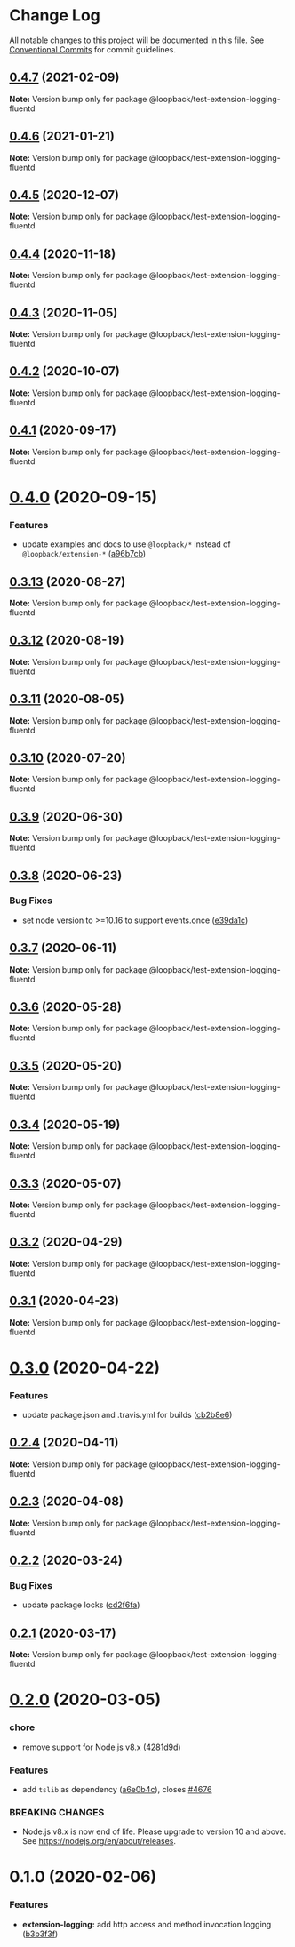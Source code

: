 # Change Log

All notable changes to this project will be documented in this file.
See [Conventional Commits](https://conventionalcommits.org) for commit guidelines.

## [0.4.7](https://github.com/strongloop/loopback-next/compare/@loopback/test-extension-logging-fluentd@0.4.6...@loopback/test-extension-logging-fluentd@0.4.7) (2021-02-09)

**Note:** Version bump only for package @loopback/test-extension-logging-fluentd





## [0.4.6](https://github.com/strongloop/loopback-next/compare/@loopback/test-extension-logging-fluentd@0.4.5...@loopback/test-extension-logging-fluentd@0.4.6) (2021-01-21)

**Note:** Version bump only for package @loopback/test-extension-logging-fluentd





## [0.4.5](https://github.com/strongloop/loopback-next/compare/@loopback/test-extension-logging-fluentd@0.4.4...@loopback/test-extension-logging-fluentd@0.4.5) (2020-12-07)

**Note:** Version bump only for package @loopback/test-extension-logging-fluentd





## [0.4.4](https://github.com/strongloop/loopback-next/compare/@loopback/test-extension-logging-fluentd@0.4.3...@loopback/test-extension-logging-fluentd@0.4.4) (2020-11-18)

**Note:** Version bump only for package @loopback/test-extension-logging-fluentd





## [0.4.3](https://github.com/strongloop/loopback-next/compare/@loopback/test-extension-logging-fluentd@0.4.2...@loopback/test-extension-logging-fluentd@0.4.3) (2020-11-05)

**Note:** Version bump only for package @loopback/test-extension-logging-fluentd





## [0.4.2](https://github.com/strongloop/loopback-next/compare/@loopback/test-extension-logging-fluentd@0.4.1...@loopback/test-extension-logging-fluentd@0.4.2) (2020-10-07)

**Note:** Version bump only for package @loopback/test-extension-logging-fluentd





## [0.4.1](https://github.com/strongloop/loopback-next/compare/@loopback/test-extension-logging-fluentd@0.4.0...@loopback/test-extension-logging-fluentd@0.4.1) (2020-09-17)

**Note:** Version bump only for package @loopback/test-extension-logging-fluentd





# [0.4.0](https://github.com/strongloop/loopback-next/compare/@loopback/test-extension-logging-fluentd@0.3.13...@loopback/test-extension-logging-fluentd@0.4.0) (2020-09-15)


### Features

* update examples and docs to use `@loopback/*` instead of `@loopback/extension-*` ([a96b7cb](https://github.com/strongloop/loopback-next/commit/a96b7cbb2e146f941b1fec0e7dd0b0829dcd0245))





## [0.3.13](https://github.com/strongloop/loopback-next/compare/@loopback/test-extension-logging-fluentd@0.3.12...@loopback/test-extension-logging-fluentd@0.3.13) (2020-08-27)

**Note:** Version bump only for package @loopback/test-extension-logging-fluentd





## [0.3.12](https://github.com/strongloop/loopback-next/compare/@loopback/test-extension-logging-fluentd@0.3.11...@loopback/test-extension-logging-fluentd@0.3.12) (2020-08-19)

**Note:** Version bump only for package @loopback/test-extension-logging-fluentd





## [0.3.11](https://github.com/strongloop/loopback-next/compare/@loopback/test-extension-logging-fluentd@0.3.10...@loopback/test-extension-logging-fluentd@0.3.11) (2020-08-05)

**Note:** Version bump only for package @loopback/test-extension-logging-fluentd





## [0.3.10](https://github.com/strongloop/loopback-next/compare/@loopback/test-extension-logging-fluentd@0.3.9...@loopback/test-extension-logging-fluentd@0.3.10) (2020-07-20)

**Note:** Version bump only for package @loopback/test-extension-logging-fluentd





## [0.3.9](https://github.com/strongloop/loopback-next/compare/@loopback/test-extension-logging-fluentd@0.3.8...@loopback/test-extension-logging-fluentd@0.3.9) (2020-06-30)

**Note:** Version bump only for package @loopback/test-extension-logging-fluentd





## [0.3.8](https://github.com/strongloop/loopback-next/compare/@loopback/test-extension-logging-fluentd@0.3.7...@loopback/test-extension-logging-fluentd@0.3.8) (2020-06-23)


### Bug Fixes

* set node version to >=10.16 to support events.once ([e39da1c](https://github.com/strongloop/loopback-next/commit/e39da1ca47728eafaf83c10ce35b09b03b6a4edc))





## [0.3.7](https://github.com/strongloop/loopback-next/compare/@loopback/test-extension-logging-fluentd@0.3.6...@loopback/test-extension-logging-fluentd@0.3.7) (2020-06-11)

**Note:** Version bump only for package @loopback/test-extension-logging-fluentd





## [0.3.6](https://github.com/strongloop/loopback-next/compare/@loopback/test-extension-logging-fluentd@0.3.5...@loopback/test-extension-logging-fluentd@0.3.6) (2020-05-28)

**Note:** Version bump only for package @loopback/test-extension-logging-fluentd





## [0.3.5](https://github.com/strongloop/loopback-next/compare/@loopback/test-extension-logging-fluentd@0.3.4...@loopback/test-extension-logging-fluentd@0.3.5) (2020-05-20)

**Note:** Version bump only for package @loopback/test-extension-logging-fluentd





## [0.3.4](https://github.com/strongloop/loopback-next/compare/@loopback/test-extension-logging-fluentd@0.3.2...@loopback/test-extension-logging-fluentd@0.3.4) (2020-05-19)

**Note:** Version bump only for package @loopback/test-extension-logging-fluentd





## [0.3.3](https://github.com/strongloop/loopback-next/compare/@loopback/test-extension-logging-fluentd@0.3.2...@loopback/test-extension-logging-fluentd@0.3.3) (2020-05-07)

**Note:** Version bump only for package @loopback/test-extension-logging-fluentd





## [0.3.2](https://github.com/strongloop/loopback-next/compare/@loopback/test-extension-logging-fluentd@0.3.1...@loopback/test-extension-logging-fluentd@0.3.2) (2020-04-29)

**Note:** Version bump only for package @loopback/test-extension-logging-fluentd





## [0.3.1](https://github.com/strongloop/loopback-next/compare/@loopback/test-extension-logging-fluentd@0.3.0...@loopback/test-extension-logging-fluentd@0.3.1) (2020-04-23)

**Note:** Version bump only for package @loopback/test-extension-logging-fluentd





# [0.3.0](https://github.com/strongloop/loopback-next/compare/@loopback/test-extension-logging-fluentd@0.2.4...@loopback/test-extension-logging-fluentd@0.3.0) (2020-04-22)


### Features

* update package.json and .travis.yml for builds ([cb2b8e6](https://github.com/strongloop/loopback-next/commit/cb2b8e6a18616dda7783c0193091039d4e608131))





## [0.2.4](https://github.com/strongloop/loopback-next/compare/@loopback/test-extension-logging-fluentd@0.2.3...@loopback/test-extension-logging-fluentd@0.2.4) (2020-04-11)

**Note:** Version bump only for package @loopback/test-extension-logging-fluentd





## [0.2.3](https://github.com/strongloop/loopback-next/compare/@loopback/test-extension-logging-fluentd@0.2.2...@loopback/test-extension-logging-fluentd@0.2.3) (2020-04-08)

**Note:** Version bump only for package @loopback/test-extension-logging-fluentd





## [0.2.2](https://github.com/strongloop/loopback-next/compare/@loopback/test-extension-logging-fluentd@0.2.1...@loopback/test-extension-logging-fluentd@0.2.2) (2020-03-24)


### Bug Fixes

* update package locks ([cd2f6fa](https://github.com/strongloop/loopback-next/commit/cd2f6fa7a732afe4a16f4ccf8316ff3142959fe8))





## [0.2.1](https://github.com/strongloop/loopback-next/compare/@loopback/test-extension-logging-fluentd@0.2.0...@loopback/test-extension-logging-fluentd@0.2.1) (2020-03-17)

**Note:** Version bump only for package @loopback/test-extension-logging-fluentd





# [0.2.0](https://github.com/strongloop/loopback-next/compare/@loopback/test-extension-logging-fluentd@0.1.0...@loopback/test-extension-logging-fluentd@0.2.0) (2020-03-05)


### chore

* remove support for Node.js v8.x ([4281d9d](https://github.com/strongloop/loopback-next/commit/4281d9df50f0715d32879e1442a90b643ec8f542))


### Features

* add `tslib` as dependency ([a6e0b4c](https://github.com/strongloop/loopback-next/commit/a6e0b4ce7b862764167cefedee14c1115b25e0a4)), closes [#4676](https://github.com/strongloop/loopback-next/issues/4676)


### BREAKING CHANGES

* Node.js v8.x is now end of life. Please upgrade to version
10 and above. See https://nodejs.org/en/about/releases.





# 0.1.0 (2020-02-06)


### Features

* **extension-logging:** add http access and method invocation logging ([b3b3f3f](https://github.com/strongloop/loopback-next/commit/b3b3f3f075740092d64f9411e9b6a7893916bf06))
